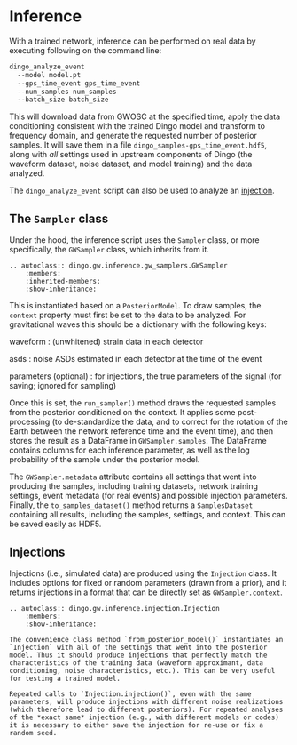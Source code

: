 # Inference

With a trained network, inference can be performed on real data by executing following on the command line:

```bash
dingo_analyze_event
  --model model.pt
  --gps_time_event gps_time_event
  --num_samples num_samples
  --batch_size batch_size
```
 
This will download data from GWOSC at the specified time, apply the data conditioning consistent with the trained Dingo model and transform to frequency domain, and generate the requested number of posterior samples. It will save them in a file `dingo_samples-gps_time_event.hdf5`, along with *all* settings used in upstream components of Dingo (the waveform dataset, noise dataset, and model training) and the data analyzed.

The `dingo_analyze_event` script can also be used to analyze an [injection](#injections).

## The `Sampler` class

Under the hood, the inference script uses the `Sampler` class, or more specifically, the `GWSampler` class, which inherits from it.

```{eval-rst}
.. autoclass:: dingo.gw.inference.gw_samplers.GWSampler
    :members:
    :inherited-members:
    :show-inheritance:
```

This is instantiated based on a `PosteriorModel`. To draw samples, the `context` property must first be set to the data to be analyzed. For gravitational waves this should be a dictionary with the following keys:

waveform
: (unwhitened) strain data in each detector

asds
: noise ASDs estimated in each detector at the time of the event

parameters (optional)
: for injections, the true parameters of the signal (for saving; ignored for sampling)

Once this is set, the `run_sampler()` method draws the requested samples from the posterior conditioned on the context. It applies some post-processing (to de-standardize the data, and to correct for the rotation of the Earth between the network reference time and the event time), and then stores the result as a DataFrame in `GWSampler.samples`. The DataFrame contains columns for each inference parameter, as well as the log probability of the sample under the posterior model.

The `GWSampler.metadata` attribute contains all settings that went into producing the samples, including training datasets, network training settings, event metadata (for real events) and possible injection parameters. Finally, the `to_samples_dataset()` method returns a `SamplesDataset` containing all results, including the samples, settings, and context. This can be saved easily as HDF5.


## Injections

Injections (i.e., simulated data) are produced using the `Injection` class. It includes options for fixed or random parameters (drawn from a prior), and it returns injections in a format that can be directly set as `GWSampler.context`.

```{eval-rst}
.. autoclass:: dingo.gw.inference.injection.Injection
    :members:
    :show-inheritance:
```

```{hint}
The convenience class method `from_posterior_model()` instantiates an `Injection` with all of the settings that went into the posterior model. Thus it should produce injections that perfectly match the characteristics of the training data (waveform approximant, data conditioning, noise characteristics, etc.). This can be very useful for testing a trained model.
```

```{important}
Repeated calls to `Injection.injection()`, even with the same parameters, will produce injections with different noise realizations (which therefore lead to different posteriors). For repeated analyses of the *exact same* injection (e.g., with different models or codes) it is necessary to either save the injection for re-use or fix a random seed.
```